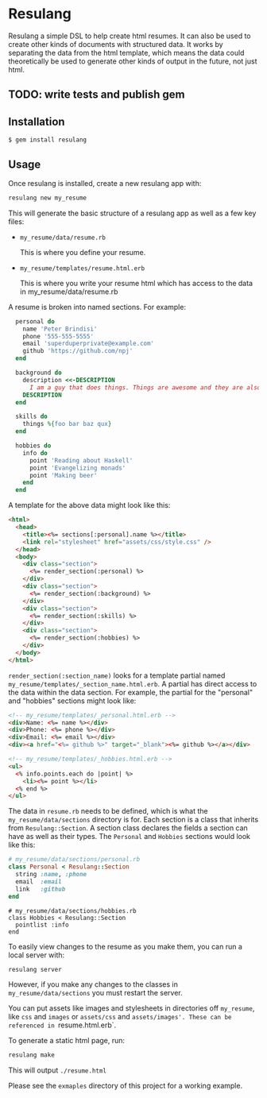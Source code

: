 # Resulang

Resulang a simple DSL to help create html resumes. It can also be used to
create other kinds of documents with structured data. It works by separating
the data from the html template, which means the data could theoretically be
used to generate other kinds of output in the future, not just html.

## TODO: write tests and publish gem

## Installation

    $ gem install resulang

## Usage

Once resulang is installed, create a new resulang app with:
```sh
resulang new my_resume
```

This will generate the basic structure of a resulang app as well as a few key files:

* `my_resume/data/resume.rb`

    This is where you define your resume. 

* `my_resume/templates/resume.html.erb`

    This is where you write your resume html which has access to the data in my_resume/data/resume.rb


 A resume is broken into named sections. For example:
```ruby
  personal do
    name 'Peter Brindisi'
    phone '555-555-5555'
    email 'superduperprivate@example.com'
    github 'https://github.com/npj'
  end

  background do
    description <<-DESCRIPTION
      I am a guy that does things. Things are awesome and they are also cool.
    DESCRIPTION
  end

  skills do
    things %{foo bar baz qux}
  end

  hobbies do
    info do
      point 'Reading about Haskell'
      point 'Evangelizing monads'
      point 'Making beer'
    end
  end
```

A template for the above data might look like this:

```html
<html>
  <head>
    <title><%= sections[:personal].name %></title>
    <link rel="stylesheet" href="assets/css/style.css" />
  </head>
  <body>
    <div class="section">
      <%= render_section(:personal) %>
    </div>
    <div class="section">
      <%= render_section(:background) %>
    </div>
    <div class="section">
      <%= render_section(:skills) %>
    </div>
    <div class="section">
      <%= render_section(:hobbies) %>
    </div>
  </body>
</html>
```

`render_section(:section_name)` looks for a template partial named
`my_resume/templates/_section_name.html.erb`. A partial has direct access to
the data within the data section. For example, the partial for the "personal" and "hobbies" sections might look like:

```html
<!-- my_resume/templates/_personal.html.erb -->
<div>Name: <%= name %></div>
<div>Phone: <%= phone %></div>
<div>Email: <%= email %></div>
<div><a href="<%= github %>" target="_blank"><%= github %></a></div>
```

```html
<!-- my_resume/templates/_hobbies.html.erb -->
<ul>
  <% info.points.each do |point| %>
    <li><%= point %></li>
  <% end %>
</ul>
```

The data in `resume.rb` needs to be defined, which is what the
`my_resume/data/sections` directory is for. Each section is a class that
inherits from `Resulang::Section`. A section class declares the fields a
section can have as well as their types. The `Personal` and `Hobbies` sections
would look like this:

```ruby
# my_resume/data/sections/personal.rb
class Personal < Resulang::Section
  string :name, :phone
  email  :email
  link   :github
end
```

```
# my_resume/data/sections/hobbies.rb
class Hobbies < Resulang::Section
  pointlist :info
end
```

To easily view changes to the resume as you make them, you can run a local server with:
```sh
resulang server
```

However, if you make any changes to the classes in `my_resume/data/sections` you must restart the server.

You can put assets like images and stylesheets in directories off `my_resume`, like `css` and `images` or `assets/css` and `assets/images'. These can be referenced in `resume.html.erb`.

To generate a static html page, run:
```sh
resulang make
```

This will output `./resume.html`

Please see the `exmaples` directory of this project for a working example.

